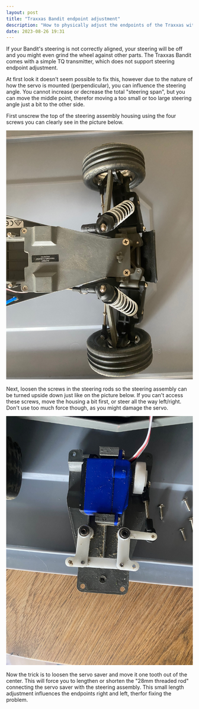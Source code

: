 ```yaml
---
layout: post
title: "Traxxas Bandit endpoint adjustment"
description: "How to physically adjust the endpoints of the Traxxas without a TQi transmitter."
date: 2023-08-26 19:31
---
```


If your Bandit's steering is not correctly aligned, your steering will be off and you might even grind the wheel against other parts. The Traxxas Bandit comes with a simple TQ transmitter, which does not support steering endpoint adjustment.

At first look it doesn't seem possible to fix this, however due to the nature of how the servo is mounted (perpendicular), you can influence the steering angle. You cannot increase or decrease the total "steering span", but you can move the middle point, therefor moving a too small or too large steering angle just a bit to the other side.

First unscrew the top of the steering assembly housing using the four screws you can clearly see in the picture below.

![Housing of the steering assembly](/uploads/2023/08/IMG_2723.jpeg)

Next, loosen the screws in the steering rods so the steering assembly can be turned upside down just like on the picture below. If you can't access these screws, move the housing a bit first, or steer all the way left/right. Don't use too much force though, as you might damage the servo.

![Upside down look of the steering assembly](/uploads/2023/08/IMG_2729.jpeg)

Now the trick is to loosen the servo saver and move it one tooth out of the center. This will force you to lengthen or shorten the "28mm threaded rod" connecting the servo saver with the steering assembly. This small length adjustment influences the endpoints right and left, therfor fixing the problem.
